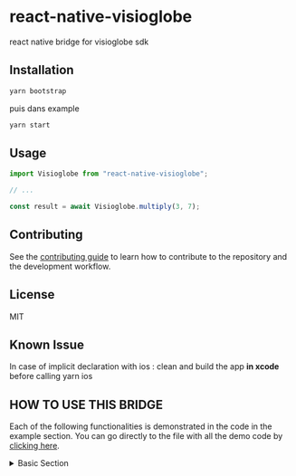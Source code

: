 # react-native-visioglobe

react native bridge for visioglobe sdk

## Installation


```sh
yarn bootstrap 
```

puis dans example 
```sh
yarn start
```

## Usage

```js
import Visioglobe from "react-native-visioglobe";

// ...

const result = await Visioglobe.multiply(3, 7);
```

## Contributing

See the [contributing guide](CONTRIBUTING.md) to learn how to contribute to the repository and the development workflow.

## License

MIT

## Known Issue 

In case of implicit declaration with ios : 
clean and build the app <strong>in xcode</strong> before calling yarn ios 

## HOW TO USE THIS BRIDGE

Each of the following functionalities is demonstrated in the code in the example section. You can
go directly to the file with all the demo code by [clicking here](https://github.com/visioglobe-sas/VisioglobeReactNative/blob/main/example/src/App.tsx).  

<details>
    <summary> Basic Section </summary>
    This part show you how to load/unload a map.  
        * <details>
             <summary> Display Props </summary>
            This shows you the minimal props you need to have within the VisioMapView component.  
            If you have trouble getting any of them, please ask us in our [help platform](https://my.visioglobe.com) .  
            
            More specifically you have:  
            
            - Map Hash: A string to retrieve your map from our server. Using it will allows the map to be updated every time you are using your map is updated from our editor.
            - Map Secret Code : Your secret code to load the map. 
            - Map Path : If you want to use a local bundle, please indicate his path here. Note that using a local bundle means, updating it manually when the map is modified.  
        </details>  
        
        * <details>
            <summary> Unload Map View </summary>  
            If you want to hide the map, you can using unload map view. You do not need to provide any argument.
        </details>
</details> 
